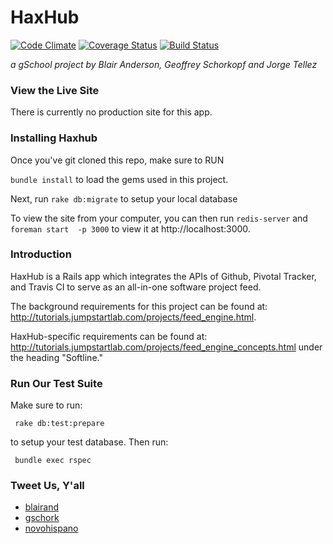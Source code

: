 # HaxHub

[![Code Climate](https://codeclimate.com/github/blairand/alpha-feed-engine.png)](https://codeclimate.com/github/blairand/alpha-feed-engine)
[![Coverage Status](https://coveralls.io/repos/blairand/alpha-feed-engine/badge.png)](https://coveralls.io/r/blairand/alpha-feed-engine)
[![Build Status](https://travis-ci.org/blairand/alpha-feed-engine.png)](https://travis-ci.org/blairand/alpha-feed-engine)

_a gSchool project by Blair Anderson, Geoffrey Schorkopf and Jorge Tellez_

### View the Live Site

There is currently no production site for this app.

### Installing Haxhub

Once you've git cloned this repo, make sure to RUN

```bundle install``` to load the gems used in this project.


Next, run ```rake db:migrate``` to setup your local database

To view the site from your computer, you can then run ```redis-server``` and  ```foreman start  -p 3000``` to view it at http://localhost:3000.


### Introduction

HaxHub is a Rails app which integrates the APIs of Github, Pivotal Tracker, and Travis CI to serve as an all-in-one software project feed.

The background requirements for this project can be found at: http://tutorials.jumpstartlab.com/projects/feed_engine.html.

HaxHub-specific requirements can be found at: http://tutorials.jumpstartlab.com/projects/feed_engine_concepts.html under the heading "Softline."


### Run Our Test Suite

Make sure to run:

``` rake db:test:prepare```

to setup your test database. Then run:

``` bundle exec rspec```

### Tweet Us, Y'all

* [blairand](https://twitter.com/blairand)
* [gschork](https://twitter.com/gschork)
* [novohispano](https://twitter.com/novohispano)
